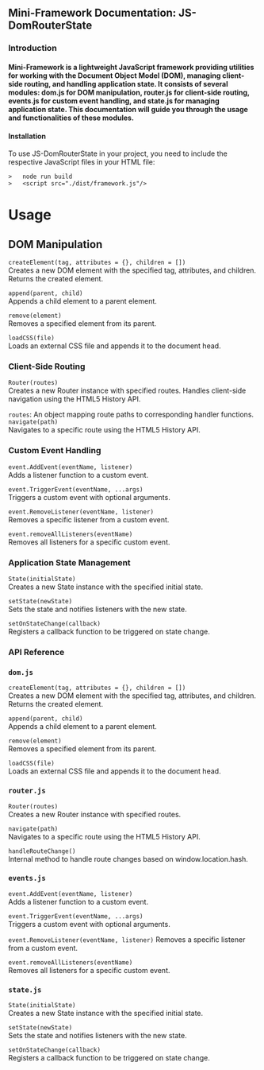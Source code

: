 ## Mini-Framework Documentation: JS-DomRouterState

### Introduction

#### Mini-Framework is a lightweight JavaScript framework providing utilities for working with the Document Object Model (DOM), managing client-side routing, and handling application state. It consists of several modules: dom.js for DOM manipulation, router.js for client-side routing, events.js for custom event handling, and state.js for managing application state. This documentation will guide you through the usage and functionalities of these modules.

#### Installation

To use JS-DomRouterState in your project, you need to include the respective JavaScript files in your HTML file:

```
>   node run build
>   <script src="./dist/framework.js"/>
```

# Usage

## DOM Manipulation

`createElement(tag, attributes = {}, children = [])`  
Creates a new DOM element with the specified tag, attributes, and children. Returns the created element.

`append(parent, child)`  
Appends a child element to a parent element.

`remove(element)`  
Removes a specified element from its parent.

`loadCSS(file)`  
Loads an external CSS file and appends it to the document head.

### Client-Side Routing

`Router(routes)`  
Creates a new Router instance with specified routes. Handles client-side navigation using the HTML5 History API.

`routes`: An object mapping route paths to corresponding handler functions.
`navigate(path)`  
Navigates to a specific route using the HTML5 History API.

### Custom Event Handling

`event.AddEvent(eventName, listener)`  
Adds a listener function to a custom event.

`event.TriggerEvent(eventName, ...args)`  
Triggers a custom event with optional arguments.

`event.RemoveListener(eventName, listener)`  
Removes a specific listener from a custom event.

`event.removeAllListeners(eventName)`  
Removes all listeners for a specific custom event.

### Application State Management

`State(initialState)`  
Creates a new State instance with the specified initial state.

`setState(newState)`  
Sets the state and notifies listeners with the new state.

`setOnStateChange(callback)`  
Registers a callback function to be triggered on state change.

### API Reference

### `dom.js`

`createElement(tag, attributes = {}, children = [])`  
Creates a new DOM element with the specified tag, attributes, and children. Returns the created element.

`append(parent, child)`  
Appends a child element to a parent element.

`remove(element)`  
Removes a specified element from its parent.

`loadCSS(file)`  
Loads an external CSS file and appends it to the document head.

### `router.js`

`Router(routes)`  
Creates a new Router instance with specified routes.

`navigate(path)`  
Navigates to a specific route using the HTML5 History API.

`handleRouteChange()`  
Internal method to handle route changes based on window.location.hash.

### `events.js`

`event.AddEvent(eventName, listener)`  
Adds a listener function to a custom event.

`event.TriggerEvent(eventName, ...args)`  
Triggers a custom event with optional arguments.

`event.RemoveListener(eventName, listener)`
Removes a specific listener from a custom event.

`event.removeAllListeners(eventName)`  
Removes all listeners for a specific custom event.

### `state.js`

`State(initialState)`  
Creates a new State instance with the specified initial state.

`setState(newState)`  
Sets the state and notifies listeners with the new state.

`setOnStateChange(callback)`  
Registers a callback function to be triggered on state change.
